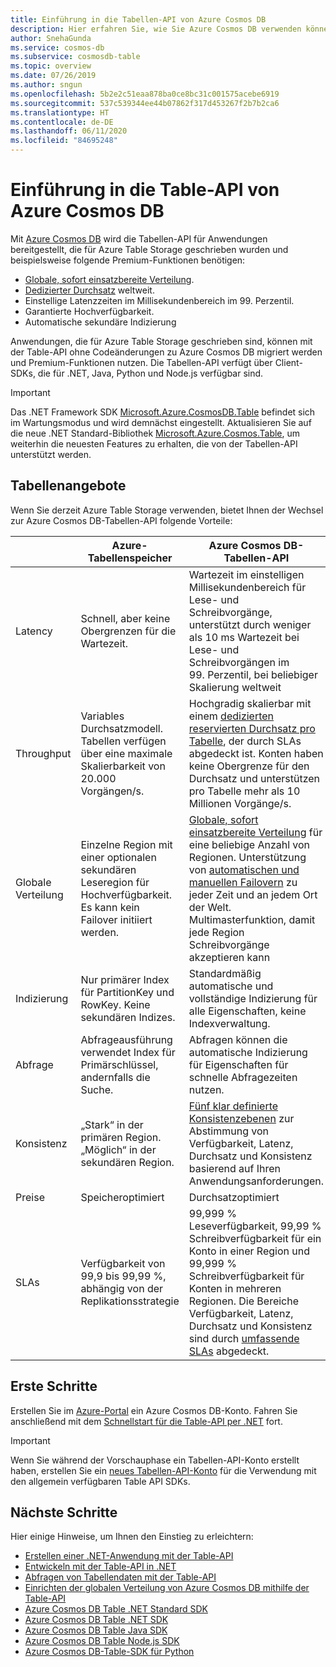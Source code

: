 ```yaml
---
title: Einführung in die Tabellen-API von Azure Cosmos DB
description: Hier erfahren Sie, wie Sie Azure Cosmos DB verwenden können, um riesige Mengen von Schlüssel-Wert-Daten mit geringer Wartezeit mithilfe der Azure-Tabellen-APIs zu speichern und abzufragen.
author: SnehaGunda
ms.service: cosmos-db
ms.subservice: cosmosdb-table
ms.topic: overview
ms.date: 07/26/2019
ms.author: sngun
ms.openlocfilehash: 5b2e2c51eaa878ba0ce8bc31c001575acebe6919
ms.sourcegitcommit: 537c539344ee44b07862f317d453267f2b7b2ca6
ms.translationtype: HT
ms.contentlocale: de-DE
ms.lasthandoff: 06/11/2020
ms.locfileid: "84695248"
---
```

# <a name="introduction-to-azure-cosmos-db-table-api"></a>Einführung in die Table-API von Azure Cosmos DB

Mit [Azure Cosmos DB](introduction.md) wird die Tabellen-API für Anwendungen bereitgestellt, die für Azure Table Storage geschrieben wurden und beispielsweise folgende Premium-Funktionen benötigen:

* [Globale, sofort einsatzbereite Verteilung](distribute-data-globally.md).
* [Dedizierter Durchsatz](partition-data.md) weltweit.
* Einstellige Latenzzeiten im Millisekundenbereich im 99. Perzentil.
* Garantierte Hochverfügbarkeit.
* Automatische sekundäre Indizierung

Anwendungen, die für Azure Table Storage geschrieben sind, können mit der Table-API ohne Codeänderungen zu Azure Cosmos DB migriert werden und Premium-Funktionen nutzen. Die Tabellen-API verfügt über Client-SDKs, die für .NET, Java, Python und Node.js verfügbar sind.

> [!IMPORTANT]
> Das .NET Framework SDK [Microsoft.Azure.CosmosDB.Table](https://www.nuget.org/packages/Microsoft.Azure.CosmosDB.Table) befindet sich im Wartungsmodus und wird demnächst eingestellt. Aktualisieren Sie auf die neue .NET Standard-Bibliothek [Microsoft.Azure.Cosmos.Table](https://www.nuget.org/packages/Microsoft.Azure.Cosmos.Table), um weiterhin die neuesten Features zu erhalten, die von der Tabellen-API unterstützt werden.

## <a name="table-offerings"></a>Tabellenangebote
Wenn Sie derzeit Azure Table Storage verwenden, bietet Ihnen der Wechsel zur Azure Cosmos DB-Tabellen-API folgende Vorteile:

| | Azure-Tabellenspeicher | Azure Cosmos DB-Tabellen-API |
| --- | --- | --- |
| Latency | Schnell, aber keine Obergrenzen für die Wartezeit. | Wartezeit im einstelligen Millisekundenbereich für Lese- und Schreibvorgänge, unterstützt durch weniger als 10 ms Wartezeit bei Lese- und Schreibvorgängen im 99. Perzentil, bei beliebiger Skalierung weltweit |
| Throughput | Variables Durchsatzmodell. Tabellen verfügen über eine maximale Skalierbarkeit von 20.000 Vorgängen/s. | Hochgradig skalierbar mit einem [dedizierten reservierten Durchsatz pro Tabelle](request-units.md), der durch SLAs abgedeckt ist. Konten haben keine Obergrenze für den Durchsatz und unterstützen pro Tabelle mehr als 10 Millionen Vorgänge/s. |
| Globale Verteilung | Einzelne Region mit einer optionalen sekundären Leseregion für Hochverfügbarkeit. Es kann kein Failover initiiert werden. | [Globale, sofort einsatzbereite Verteilung](distribute-data-globally.md) für eine beliebige Anzahl von Regionen. Unterstützung von [automatischen und manuellen Failovern](high-availability.md) zu jeder Zeit und an jedem Ort der Welt. Multimasterfunktion, damit jede Region Schreibvorgänge akzeptieren kann |
| Indizierung | Nur primärer Index für PartitionKey und RowKey. Keine sekundären Indizes. | Standardmäßig automatische und vollständige Indizierung für alle Eigenschaften, keine Indexverwaltung. |
| Abfrage | Abfrageausführung verwendet Index für Primärschlüssel, andernfalls die Suche. | Abfragen können die automatische Indizierung für Eigenschaften für schnelle Abfragezeiten nutzen. |
| Konsistenz | „Stark“ in der primären Region. „Möglich“ in der sekundären Region. | [Fünf klar definierte Konsistenzebenen](consistency-levels.md) zur Abstimmung von Verfügbarkeit, Latenz, Durchsatz und Konsistenz basierend auf Ihren Anwendungsanforderungen. |
| Preise | Speicheroptimiert | Durchsatzoptimiert |
| SLAs | Verfügbarkeit von 99,9 bis 99,99 %, abhängig von der Replikationsstrategie | 99,999 % Leseverfügbarkeit, 99,99 % Schreibverfügbarkeit für ein Konto in einer Region und 99,999 % Schreibverfügbarkeit für Konten in mehreren Regionen. Die Bereiche Verfügbarkeit, Latenz, Durchsatz und Konsistenz sind durch [umfassende SLAs](https://azure.microsoft.com/support/legal/sla/cosmos-db/) abgedeckt. |

## <a name="get-started"></a>Erste Schritte

Erstellen Sie im [Azure-Portal](https://portal.azure.com) ein Azure Cosmos DB-Konto. Fahren Sie anschließend mit dem [Schnellstart für die Table-API per .NET](create-table-dotnet.md) fort. 

> [!IMPORTANT]
> Wenn Sie während der Vorschauphase ein Tabellen-API-Konto erstellt haben, erstellen Sie ein [neues Tabellen-API-Konto](create-table-dotnet.md#create-a-database-account) für die Verwendung mit den allgemein verfügbaren Table API SDKs.
>

## <a name="next-steps"></a>Nächste Schritte

Hier einige Hinweise, um Ihnen den Einstieg zu erleichtern:
* [Erstellen einer .NET-Anwendung mit der Table-API](create-table-dotnet.md)
* [Entwickeln mit der Table-API in .NET](tutorial-develop-table-dotnet.md)
* [Abfragen von Tabellendaten mit der Table-API](tutorial-query-table.md)
* [Einrichten der globalen Verteilung von Azure Cosmos DB mithilfe der Table-API](tutorial-global-distribution-table.md)
* [Azure Cosmos DB Table .NET Standard SDK](table-sdk-dotnet-standard.md)
* [Azure Cosmos DB Table .NET SDK](table-sdk-dotnet.md)
* [Azure Cosmos DB Table Java SDK](table-sdk-java.md)
* [Azure Cosmos DB Table Node.js SDK](table-sdk-nodejs.md)
* [Azure Cosmos DB-Table-SDK für Python](table-sdk-python.md)